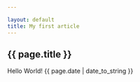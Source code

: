 ```yaml
---

layout: default
title: My first article
---
```

<h2>{{ page.title }}</h2>
<p>Hello World! {{ page.date | date_to_string }}</p>